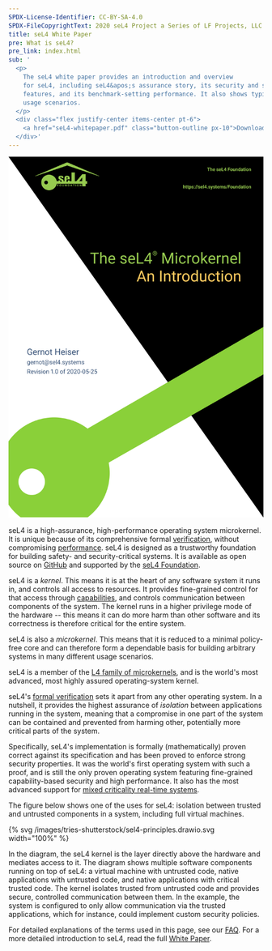 ```yaml
---
SPDX-License-Identifier: CC-BY-SA-4.0
SPDX-FileCopyrightText: 2020 seL4 Project a Series of LF Projects, LLC.
title: seL4 White Paper
pre: What is seL4?
pre_link: index.html
sub: '
  <p>
    The seL4 white paper provides an introduction and overview
    for seL4, including seL4&apos;s assurance story, its security and safety
    features, and its benchmark-setting performance. It also shows typical
    usage scenarios.
  </p>
  <div class="flex justify-center items-center pt-6">
    <a href="seL4-whitepaper.pdf" class="button-outline px-10">Download White Paper</a>
  </div>'
---
```


<div class="mx-10 mb-6 float-left w-1/3">
  <a href="seL4-whitepaper.pdf">
  <img src="whitepaper.svg" alt="seL4 white paper" />
  </a>
</div>

seL4 is a high-assurance, high-performance operating system microkernel. It is
unique because of its comprehensive formal [verification](../Verification/),
without compromising [performance](Performance/). seL4 is designed as a
trustworthy foundation for building safety- and security-critical systems. It is
available as open source on [GitHub](https://github.com/seL4/) and supported by
the [seL4 Foundation](../Foundation/).

seL4 is a *kernel*. This means it is at the heart of any software system it runs
in, and controls all access to  resources. It provides fine-grained control for
that access through
[capabilities](https://en.wikipedia.org/wiki/Capability-based_security), and
controls communication between components of the system. The kernel runs in a
higher privilege mode of the hardware -- this means it can do more harm than
other software and its correctness is therefore critical for the entire system.

seL4 is also a *microkernel*. This means that it is reduced to a minimal
policy-free core and can therefore form a dependable basis for building
arbitrary systems in many different usage scenarios.

seL4 is a member of the [L4 family of
microkernels](https://en.wikipedia.org/wiki/L4_microkernel_family "L4 microkernel family on wikipedia"),
and is the world's most advanced, most highly assured operating-system
kernel.

seL4's [formal verification](../Verification/) sets it apart from any other
operating system. In a nutshell, it provides the highest assurance of
*isolation* between applications running in the system, meaning that a
compromise in one part of the system can be contained and prevented from harming
other, potentially more critical parts of the system.

Specifically, seL4's implementation is formally (mathematically) proven correct
against its specification and has been proved to enforce strong security
properties. It was the world's first operating system with such a proof, and is
still the only proven operating system featuring fine-grained capability-based
security and high performance. It also has the most advanced support for [mixed
criticality real-time systems](https://en.wikipedia.org/wiki/Mixed_criticality).

The figure below shows one of the uses for seL4: isolation between trusted and
untrusted components in a system, including full virtual machines.

<div class="w-1/2 my-6 mx-auto aspect-3/2">
{% svg /images/tries-shutterstock/sel4-principles.drawio.svg width="100%" %}
</div>

In the diagram, the seL4 kernel is the layer directly above the hardware and
mediates access to it. The diagram shows multiple software components running on
top of seL4: a virtual machine with untrusted code, native applications with
untrusted code, and native applications with critical trusted code. The kernel
isolates trusted from untrusted code and provides secure, controlled
communication between them. In the example, the system is configured to only
allow communication via the trusted applications, which for instance, could
implement custom security policies.

For detailed explanations of the terms used in this page, see our
[FAQ](FAQ.html). For a more detailed introduction to seL4, read the full [White
Paper](seL4-whitepaper.pdf).
